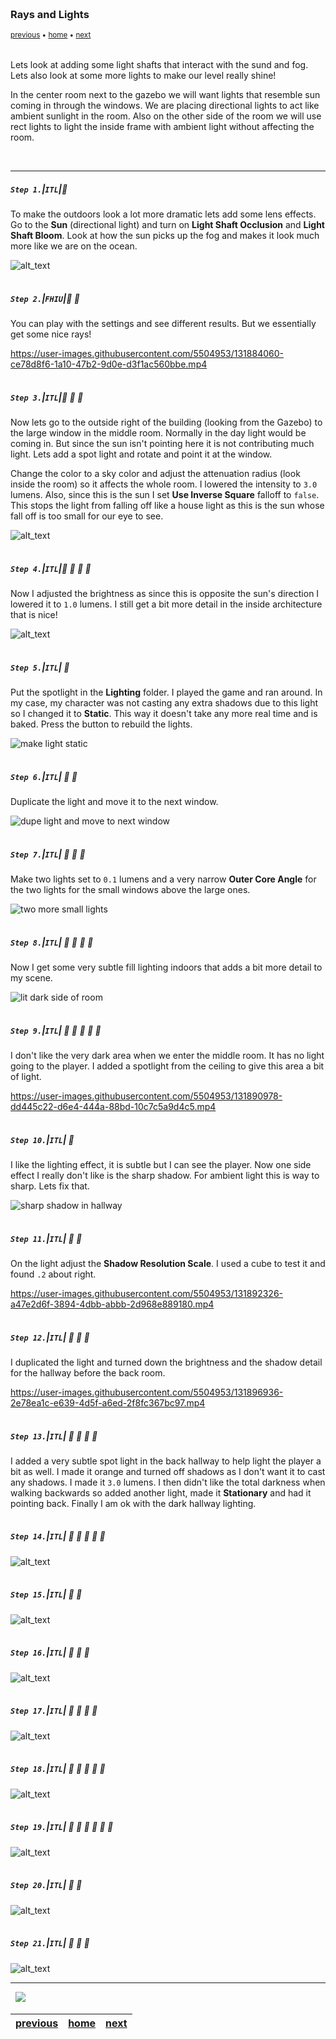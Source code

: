 <img src="https://via.placeholder.com/1000x4/45D7CA/45D7CA" alt="drawing" height="4px"/>

### Rays and Lights

<sub>[previous](../reflection/README.md#user-content-reflection-captures) • [home](../README.md#user-content-ue4-lighting) • [next](../)</sub>

<img src="https://via.placeholder.com/1000x4/45D7CA/45D7CA" alt="drawing" height="4px"/>

Lets look at adding some light shafts that interact with the sund and fog. Lets also look at some more lights to make our level really shine!

In the center room next to the gazebo we will want lights that resemble sun coming in through the windows. We are placing directional lights to act like ambient sunlight in the room. Also on the other side of the room we will use rect lights to light the inside frame with ambient light without affecting the room.

<br>

---


##### `Step 1.`\|`ITL`|:small_blue_diamond:

To make the outdoors look a lot more dramatic lets add some lens effects.  Go to the **Sun** (directional light) and turn on **Light Shaft Occlusion** and **Light Shaft Bloom**.  Look at how the sun picks up the fog and makes it look much more like we are on the ocean.

![alt_text](images/LighShafts.jpg)

<img src="https://via.placeholder.com/500x2/45D7CA/45D7CA" alt="drawing" height="2px" alt = ""/>

##### `Step 2.`\|`FHIU`|:small_blue_diamond: :small_blue_diamond: 

You can play with the settings and see different results.  But we essentially get some nice rays!

https://user-images.githubusercontent.com/5504953/131884060-ce78d8f6-1a10-47b2-9d0e-d3f1ac560bbe.mp4

<img src="https://via.placeholder.com/500x2/45D7CA/45D7CA" alt="drawing" height="2px" alt = ""/>

##### `Step 3.`\|`ITL`|:small_blue_diamond: :small_blue_diamond: :small_blue_diamond:

Now lets go to the outside right of the building (looking from the Gazebo) to the large window in the middle room.  Normally in the day light would be coming in.  But since the sun isn't pointing here it is not contributing much light.  Lets add a spot light and rotate and point it at the window.

Change the color to a sky color and adjust the attenuation radius (look inside the room) so it affects the whole room.  I lowered the intensity to `3.0` lumens.  Also, since this is the sun I set **Use Inverse Square** falloff to `false`.  This stops the light from falling off like a house light as this is the sun whose fall off is too small for our eye to see.

![alt_text](images/AddFirstSpotlight.jpg)

<img src="https://via.placeholder.com/500x2/45D7CA/45D7CA" alt="drawing" height="2px" alt = ""/>

##### `Step 4.`\|`ITL`|:small_blue_diamond: :small_blue_diamond: :small_blue_diamond: :small_blue_diamond:

Now I adjusted the brightness as since this is opposite the sun's direction I lowered it to `1.0` lumens.  I still get a bit more detail in the inside architecture that is nice!

![alt_text](images/ThreeSpotlights.jpg)

<img src="https://via.placeholder.com/500x2/45D7CA/45D7CA" alt="drawing" height="2px" alt = ""/>

##### `Step 5.`\|`ITL`| :small_orange_diamond:

Put the spotlight in the **Lighting** folder. I played the game and ran around.  In my case, my character was not casting any extra shadows due to this light so I changed it to **Static**.  This way it doesn't take any more real time and is baked.  Press the <Build> button to rebuild the lights.

![make light static](images/MovedFolderStatic.jpg)

<img src="https://via.placeholder.com/500x2/45D7CA/45D7CA" alt="drawing" height="2px" alt = ""/>

##### `Step 6.`\|`ITL`| :small_orange_diamond: :small_blue_diamond:

Duplicate the light and move it to the next window.

![dupe light and move to next window](images/SecondWindowLight.jpg)

<img src="https://via.placeholder.com/500x2/45D7CA/45D7CA" alt="drawing" height="2px" alt = ""/>

##### `Step 7.`\|`ITL`| :small_orange_diamond: :small_blue_diamond: :small_blue_diamond:

Make two lights set to `0.1` lumens and a very narrow **Outer Core Angle** for the two lights for the small windows above the large ones. 

![two more small lights](images/NarrowerTopLights.jpg)

<img src="https://via.placeholder.com/500x2/45D7CA/45D7CA" alt="drawing" height="2px" alt = ""/>

##### `Step 8.`\|`ITL`| :small_orange_diamond: :small_blue_diamond: :small_blue_diamond: :small_blue_diamond:

Now I get some very subtle fill lighting indoors that adds a bit more detail to my scene.

![lit dark side of room](images/DarkSideLight.jpg)

<img src="https://via.placeholder.com/500x2/45D7CA/45D7CA" alt="drawing" height="2px" alt = ""/>

##### `Step 9.`\|`ITL`| :small_orange_diamond: :small_blue_diamond: :small_blue_diamond: :small_blue_diamond: :small_blue_diamond:

I don't like the very dark area when we enter the middle room.  It has no light going to the player.  I added a spotlight from the ceiling to give this area a bit of light.

https://user-images.githubusercontent.com/5504953/131890978-dd445c22-d6e4-444a-88bd-10c7c5a9d4c5.mp4

<img src="https://via.placeholder.com/500x2/45D7CA/45D7CA" alt="drawing" height="2px" alt = ""/>

##### `Step 10.`\|`ITL`| :large_blue_diamond:

I like the lighting effect, it is subtle but I can see the player.  Now one side effect I really don't like is the sharp shadow.  For ambient light this is way to sharp.  Lets fix that.

![sharp shadow in hallway](images/ShadowTooSharp.png)

<img src="https://via.placeholder.com/500x2/45D7CA/45D7CA" alt="drawing" height="2px" alt = ""/>

##### `Step 11.`\|`ITL`| :large_blue_diamond: :small_blue_diamond: 

On the light adjust the **Shadow Resolution Scale**. I used a cube to test it and found `.2` about right.

https://user-images.githubusercontent.com/5504953/131892326-a47e2d6f-3894-4dbb-abbb-2d968e889180.mp4

<img src="https://via.placeholder.com/500x2/45D7CA/45D7CA" alt="drawing" height="2px" alt = ""/>


##### `Step 12.`\|`ITL`| :large_blue_diamond: :small_blue_diamond: :small_blue_diamond: 

I duplicated the light and turned down the brightness and the shadow detail for the hallway before the back room.
  
https://user-images.githubusercontent.com/5504953/131896936-2e78ea1c-e639-4d5f-a6ed-2f8fc367bc97.mp4


<img src="https://via.placeholder.com/500x2/45D7CA/45D7CA" alt="drawing" height="2px" alt = ""/>

##### `Step 13.`\|`ITL`| :large_blue_diamond: :small_blue_diamond: :small_blue_diamond:  :small_blue_diamond: 


I added a very subtle spot light in the back hallway to help light the player a bit as well.  I made it orange and turned off shadows as I don't want it to cast any shadows.  I made it `3.0` lumens. I then didn't like the total darkness when walking backwards so added another light, made it **Stationary** and had it pointing back.  Finally I am ok with the dark hallway lighting.

<img src="https://via.placeholder.com/500x2/45D7CA/45D7CA" alt="drawing" height="2px" alt = ""/>

##### `Step 14.`\|`ITL`| :large_blue_diamond: :small_blue_diamond: :small_blue_diamond: :small_blue_diamond:  :small_blue_diamond: 

![alt_text](images/.jpg)

<img src="https://via.placeholder.com/500x2/45D7CA/45D7CA" alt="drawing" height="2px" alt = ""/>

##### `Step 15.`\|`ITL`| :large_blue_diamond: :small_orange_diamond: 

![alt_text](images/.jpg)

<img src="https://via.placeholder.com/500x2/45D7CA/45D7CA" alt="drawing" height="2px" alt = ""/>

##### `Step 16.`\|`ITL`| :large_blue_diamond: :small_orange_diamond:   :small_blue_diamond: 

![alt_text](images/.jpg)

<img src="https://via.placeholder.com/500x2/45D7CA/45D7CA" alt="drawing" height="2px" alt = ""/>

##### `Step 17.`\|`ITL`| :large_blue_diamond: :small_orange_diamond: :small_blue_diamond: :small_blue_diamond:

![alt_text](images/.jpg)

<img src="https://via.placeholder.com/500x2/45D7CA/45D7CA" alt="drawing" height="2px" alt = ""/>

##### `Step 18.`\|`ITL`| :large_blue_diamond: :small_orange_diamond: :small_blue_diamond: :small_blue_diamond: :small_blue_diamond:

![alt_text](images/.jpg)

<img src="https://via.placeholder.com/500x2/45D7CA/45D7CA" alt="drawing" height="2px" alt = ""/>

##### `Step 19.`\|`ITL`| :large_blue_diamond: :small_orange_diamond: :small_blue_diamond: :small_blue_diamond: :small_blue_diamond: :small_blue_diamond:

![alt_text](images/.jpg)

<img src="https://via.placeholder.com/500x2/45D7CA/45D7CA" alt="drawing" height="2px" alt = ""/>

##### `Step 20.`\|`ITL`| :large_blue_diamond: :large_blue_diamond:

![alt_text](images/.jpg)

<img src="https://via.placeholder.com/500x2/45D7CA/45D7CA" alt="drawing" height="2px" alt = ""/>

##### `Step 21.`\|`ITL`| :large_blue_diamond: :large_blue_diamond: :small_blue_diamond:

![alt_text](images/.jpg)

___


<img src="https://via.placeholder.com/1000x4/dba81a/dba81a" alt="drawing" height="4px" alt = ""/>

<img src="https://via.placeholder.com/1000x100/45D7CA/000000/?text=Next Up - ADD NEXT TITLE">

<img src="https://via.placeholder.com/1000x4/dba81a/dba81a" alt="drawing" height="4px" alt = ""/>

| [previous](../reflection/README.md#user-content-reflection-captures)| [home](../README.md#user-content-ue4-lighting) | [next](../)|
|---|---|---|

